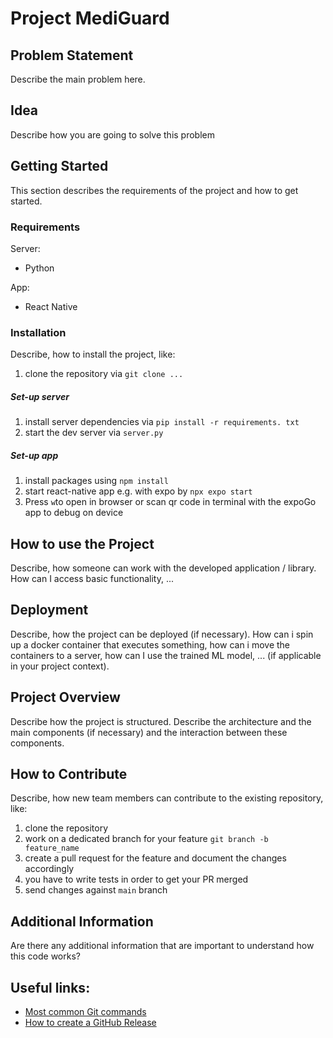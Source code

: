 # Project MediGuard

## Problem Statement

Describe the main problem here.

## Idea

Describe how you are going to solve this problem

## Getting Started

This section describes the requirements of the project and how to get started.

### Requirements

Server:
- Python

App:
- React Native

### Installation

Describe, how to install the project, like:

1) clone the repository via `git clone ...`

##### Set-up server
1) install server dependencies via `pip install -r requirements. txt`
2) start the dev server via `server.py`

##### Set-up app
1) install packages using `npm install`
2) start react-native app e.g. with expo by `npx expo start`
3) Press `w`to open in browser or scan qr code in terminal with the expoGo app to debug on device

## How to use the Project 

Describe, how someone can work with the developed application / library. How can I access basic functionality, ...

## Deployment

Describe, how the project can be deployed (if necessary). How can i spin up a docker container that executes something, how can i move the containers to a server, how can I use the trained ML model, ... (if applicable in your project context).

## Project Overview

Describe how the project is structured. Describe the architecture and the main components (if necessary) and the interaction between these components.

## How to Contribute

Describe, how new team members can contribute to the existing repository, like:

1) clone the repository
2) work on a dedicated branch for your feature `git branch -b feature_name`
3) create a pull request for the feature and document the changes accordingly
4) you have to write tests in order to get your PR merged
5) send changes against `main` branch

## Additional Information

Are there any additional information that are important to understand how this code works?

## Useful links:

- [Most common Git commands](https://rogerdudler.github.io/git-guide/index.de.html)
- [How to create a GitHub Release](https://docs.github.com/en/repositories/releasing-projects-on-github/managing-releases-in-a-repository)
